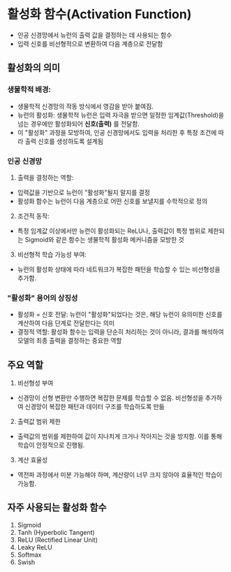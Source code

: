 # 활성화 함수(Activation Function)

- 인공 신경망에서 뉴런의 출력 값을 결정하는 데 사용되는 함수
- 입력 신호를 비선형적으로 변환하여 다음 계층으로 전달함

## 활성화의 의미

### 생물학적 배경:

- 생물학적 신경망의 작동 방식에서 영감을 받아 붙여짐.
- 뉴런의 활성화: 생물학적 뉴런은 입력 자극을 받으면 일정한 임계값(Threshold)을 넘는 경우에만 활성화되어 **신호(출력)** 를 전달함.
- 이 "활성화" 과정을 모방하여, 인공 신경망에서도 입력을 처리한 후 특정 조건에 따라 출력 신호를 생성하도록 설계됨

### 인공 신경망

1. 출력을 결정하는 역할:

- 입력값을 기반으로 뉴런이 "활성화"될지 말지를 결정
- 활성화 함수는 뉴런이 다음 계층으로 어떤 신호를 보낼지를 수학적으로 정의

2. 조건적 동작:

- 특정 임계값 이상에서만 뉴런이 활성화되는 ReLU나, 출력값이 특정 범위로 제한되는 Sigmoid와 같은 함수는 생물학적 활성화 메커니즘을 모방한 것

3. 비선형적 학습 가능성 부여:

- 뉴런의 활성화 상태에 따라 네트워크가 복잡한 패턴을 학습할 수 있는 비선형성을 추가함.

### "활성화" 용어의 상징성

- 활성화 = 신호 전달: 뉴런이 "활성화"되었다는 것은, 해당 뉴런이 유의미한 신호를 계산하여 다음 단계로 전달한다는 의미
- 결정적 역할: 활성화 함수는 입력을 단순히 처리하는 것이 아니라, 결과를 해석하여 모델의 최종 출력을 결정하는 중요한 역할

## 주요 역할

1. 비선형성 부여

- 신경망이 선형 변환만 수행하면 복잡한 문제를 학습할 수 없음. 비선형성을 추가하여 신경망이 복잡한 패턴과 데이터 구조를 학습하도록 만듦

2. 출력값 범위 제한

- 출력값의 범위를 제한하여 값이 지나치게 크거나 작아지는 것을 방지함. 이를 통해 학습이 안정적으로 진행됨.

3. 계산 효율성

- 역전파 과정에서 미분 가능해야 하며, 계산량이 너무 크지 않아야 효율적인 학습이 가능함.

## 자주 사용되는 활성화 함수

1. Sigmoid
2. Tanh (Hyperbolic Tangent)
3. ReLU (Rectified Linear Unit)
4. Leaky ReLU
5. Softmax
6. Swish
